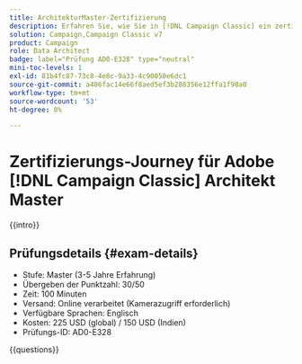 ```yaml
---
title: ArchitekturMaster-Zertifizierung
description: Erfahren Sie, wie Sie in [!DNL Campaign Classic] ein zertifizierter Adobe Architect Master werden.
solution: Campaign,Campaign Classic v7
product: Campaign
role: Data Architect
badge: label="Prüfung AD0-E328" type="neutral"
mini-toc-levels: 1
exl-id: 81b4fc87-73c8-4e8c-9a33-4c90050e6dc1
source-git-commit: a406fac14e66f8aed5ef3b288356e12ffa1f98a0
workflow-type: tm+mt
source-wordcount: '53'
ht-degree: 0%

---
```


# Zertifizierungs-Journey für Adobe [!DNL Campaign Classic] Architekt Master

{{intro}}

## Prüfungsdetails {#exam-details}

* Stufe: Master (3-5 Jahre Erfahrung)
* Übergeben der Punktzahl: 30/50
* Zeit: 100 Minuten
* Versand: Online verarbeitet (Kamerazugriff erforderlich)
* Verfügbare Sprachen: Englisch
* Kosten: 225 USD (global) / 150 USD (Indien)
* Prüfungs-ID: AD0-E328

{{questions}}
